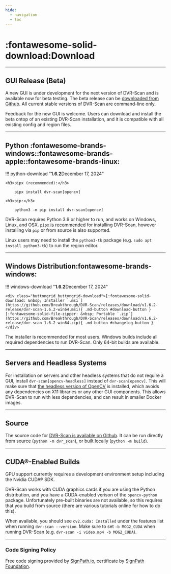 ```yaml
---
hide:
  - navigation
  - toc
---
```



# :fontawesome-solid-download:Download

-------------------------------

## GUI Release (Beta)

A new GUI is under development for the next version of DVR-Scan and is available now for beta testing. The beta release can be [downloaded from Github](https://github.com/Breakthrough/DVR-Scan/releases/tag/v1.7-dev1). All current stable versions of DVR-Scan are command-line only.

Feedback for the new GUI is welcome. Users can download and install the beta ontop of an existing DVR-Scan installation, and it is compatible with all existing config and region files.

-------------------------------

## Python <span class="dvr-scan-download-icons">:fontawesome-brands-windows::fontawesome-brands-apple::fontawesome-brands-linux:</span>

!!! python-download "**1.6.2**<span class="dvr-scan-release-date">December 17, 2024</span>"

    <h3>pipx (recommended):</h3>

        pipx install dvr-scan[opencv]

    <h3>pip:</h3>

        python3 -m pip install dvr-scan[opencv]

DVR-Scan requires Python 3.9 or higher to run, and works on Windows, Linux, and OSX. [`pipx` is recommended](https://pipx.pypa.io/stable/installation/) for installing DVR-Scan, however installing via `pip` or from source is also supported.

Linux users may need to install the `python3-tk` package (e.g. `sudo apt install python3-tk`) to run the region editor.

-------------------------------

## Windows Distribution<span class="dvr-scan-download-icons">:fontawesome-brands-windows:</span>

!!! windows-download "**1.6.2**<span class="dvr-scan-release-date">December 17, 2024</span>"

    <div class="buttongrid buttongrid-download">[:fontawesome-solid-download: &nbsp; Installer `.msi`](https://github.com/Breakthrough/DVR-Scan/releases/download/v1.6.2-release/dvr-scan-1.6.2-win64.msi){ .md-button #download-button }[:fontawesome-solid-file-zipper: &nbsp; Portable `.zip`](https://github.com/Breakthrough/DVR-Scan/releases/download/v1.6.2-release/dvr-scan-1.6.2-win64.zip){ .md-button #changelog-button }</div>


The installer is recommended for most users.  Windows builds include all required dependencies to run DVR-Scan.  Only 64-bit builds are available.

-------------------------------

## Servers and Headless Systems

For installation on servers and other headless systems that do not require a GUI, install `dvr-scan[opencv-headless]` instead of `dvr-scan[opencv]`.  This will make sure that [the headless version of OpenCV](https://pypi.org/project/opencv-python-headless/) is installed, which avoids any dependencies on X11 libraries or any other GUI components.  This allows DVR-Scan to run with less dependencies, and can result in smaller Docker images.

-------------------------------

## Source

The source code for [DVR-Scan is available on Github](https://github.com/Breakthrough/DVR-Scan). It can be run directly from source (`python -m dvr_scan`), or built locally (`python -m build`).

-------------------------------


## CUDA®-Enabled Builds

GPU support currently requires a development environment setup including the Nvidia CUDA® SDK.

DVR-Scan works with CUDA graphics cards if you are using the Python distribution, and you have a CUDA-enabled verison of the `opencv-python` package. Unfortunately pre-built binaries are not available, so this requires that you build from source (there are various tutorials online for how to do this).

When available, you should see `cv2.cuda: Installed` under the features list when running `dvr-scan --version`. Make sure to set `-b MOG2_CUDA` when running DVR-Scan (e.g. `dvr-scan -i video.mp4 -b MOG2_CUDA`).

-------------------------------


<h3>Code Signing Policy</h3>

Free code signing provided by [SignPath.io](https://signpath.io/), certificate by [SignPath Foundation](https://signpath.org/).

